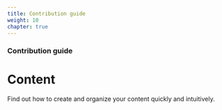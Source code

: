 ```yaml
---
title: Contribution guide
weight: 10
chapter: true
---
```


### Contribution guide

# Content

Find out how to create and organize your content quickly and intuitively.
